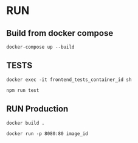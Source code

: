 # RUN

## Build from docker compose

`docker-compose up --build`

## TESTS

`docker exec -it frontend_tests_container_id sh`

`npm run test`

## RUN Production

`docker build .`

`docker run -p 8080:80 image_id`
